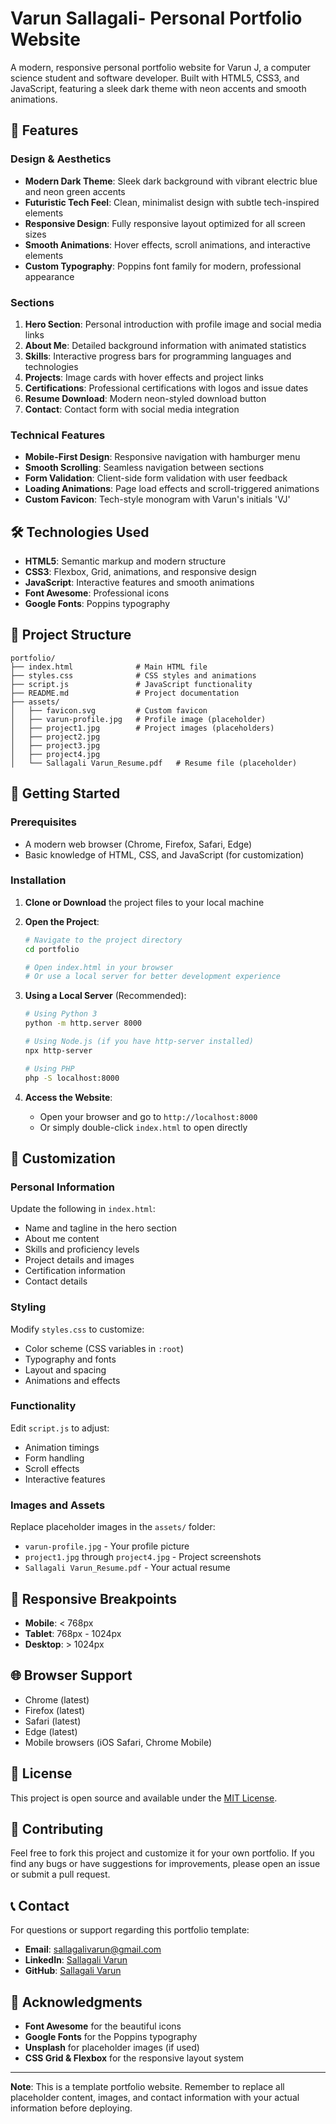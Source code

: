 # Varun Sallagali- Personal Portfolio Website

A modern, responsive personal portfolio website for Varun J, a computer science student and software developer. Built with HTML5, CSS3, and JavaScript, featuring a sleek dark theme with neon accents and smooth animations.

## 🌟 Features

### Design & Aesthetics
- **Modern Dark Theme**: Sleek dark background with vibrant electric blue and neon green accents
- **Futuristic Tech Feel**: Clean, minimalist design with subtle tech-inspired elements
- **Responsive Design**: Fully responsive layout optimized for all screen sizes
- **Smooth Animations**: Hover effects, scroll animations, and interactive elements
- **Custom Typography**: Poppins font family for modern, professional appearance

### Sections
1. **Hero Section**: Personal introduction with profile image and social media links
2. **About Me**: Detailed background information with animated statistics
3. **Skills**: Interactive progress bars for programming languages and technologies
4. **Projects**: Image cards with hover effects and project links
5. **Certifications**: Professional certifications with logos and issue dates
6. **Resume Download**: Modern neon-styled download button
7. **Contact**: Contact form with social media integration

### Technical Features
- **Mobile-First Design**: Responsive navigation with hamburger menu
- **Smooth Scrolling**: Seamless navigation between sections
- **Form Validation**: Client-side form validation with user feedback
- **Loading Animations**: Page load effects and scroll-triggered animations
- **Custom Favicon**: Tech-style monogram with Varun's initials 'VJ'

## 🛠️ Technologies Used

- **HTML5**: Semantic markup and modern structure
- **CSS3**: Flexbox, Grid, animations, and responsive design
- **JavaScript**: Interactive features and smooth animations
- **Font Awesome**: Professional icons
- **Google Fonts**: Poppins typography

## 📁 Project Structure

```
portfolio/
├── index.html              # Main HTML file
├── styles.css              # CSS styles and animations
├── script.js               # JavaScript functionality
├── README.md               # Project documentation
├── assets/
│   ├── favicon.svg         # Custom favicon
│   ├── varun-profile.jpg   # Profile image (placeholder)
│   ├── project1.jpg        # Project images (placeholders)
│   ├── project2.jpg
│   ├── project3.jpg
│   ├── project4.jpg
│   └── Sallagali Varun_Resume.pdf   # Resume file (placeholder)
```

## 🚀 Getting Started

### Prerequisites
- A modern web browser (Chrome, Firefox, Safari, Edge)
- Basic knowledge of HTML, CSS, and JavaScript (for customization)

### Installation

1. **Clone or Download** the project files to your local machine

2. **Open the Project**:
   ```bash
   # Navigate to the project directory
   cd portfolio
   
   # Open index.html in your browser
   # Or use a local server for better development experience
   ```

3. **Using a Local Server** (Recommended):
   ```bash
   # Using Python 3
   python -m http.server 8000
   
   # Using Node.js (if you have http-server installed)
   npx http-server
   
   # Using PHP
   php -S localhost:8000
   ```

4. **Access the Website**:
   - Open your browser and go to `http://localhost:8000`
   - Or simply double-click `index.html` to open directly

## 🎨 Customization

### Personal Information
Update the following in `index.html`:
- Name and tagline in the hero section
- About me content
- Skills and proficiency levels
- Project details and images
- Certification information
- Contact details

### Styling
Modify `styles.css` to customize:
- Color scheme (CSS variables in `:root`)
- Typography and fonts
- Layout and spacing
- Animations and effects

### Functionality
Edit `script.js` to adjust:
- Animation timings
- Form handling
- Scroll effects
- Interactive features

### Images and Assets
Replace placeholder images in the `assets/` folder:
- `varun-profile.jpg` - Your profile picture
- `project1.jpg` through `project4.jpg` - Project screenshots
- `Sallagali Varun_Resume.pdf` - Your actual resume

## 📱 Responsive Breakpoints

- **Mobile**: < 768px
- **Tablet**: 768px - 1024px
- **Desktop**: > 1024px

## 🌐 Browser Support

- Chrome (latest)
- Firefox (latest)
- Safari (latest)
- Edge (latest)
- Mobile browsers (iOS Safari, Chrome Mobile)

## 📄 License

This project is open source and available under the [MIT License](LICENSE).

## 🤝 Contributing

Feel free to fork this project and customize it for your own portfolio. If you find any bugs or have suggestions for improvements, please open an issue or submit a pull request.

## 📞 Contact

For questions or support regarding this portfolio template:
- **Email**: sallagalivarun@gmail.com
- **LinkedIn**: [Sallagali Varun](https://linkedin.com/in/varunsallagali)
- **GitHub**: [Sallagali Varun](https://github.com/varunsallagali)

## 🙏 Acknowledgments

- **Font Awesome** for the beautiful icons
- **Google Fonts** for the Poppins typography
- **Unsplash** for placeholder images (if used)
- **CSS Grid & Flexbox** for the responsive layout system

---

**Note**: This is a template portfolio website. Remember to replace all placeholder content, images, and contact information with your actual information before deploying. 
